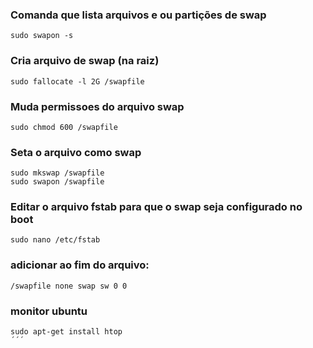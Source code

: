 ### Comanda que lista arquivos e ou partições de swap
```
sudo swapon -s
```
### Cria arquivo de swap (na raiz)
```
sudo fallocate -l 2G /swapfile
```
### Muda permissoes do arquivo swap
```
sudo chmod 600 /swapfile
```
### Seta o arquivo como swap
```
sudo mkswap /swapfile
sudo swapon /swapfile
```
### Editar o arquivo fstab para que o swap seja configurado no boot
```
sudo nano /etc/fstab
```
### adicionar ao fim do arquivo:
```
/swapfile none swap sw 0 0
```
### monitor ubuntu
```
sudo apt-get install htop
´´´
